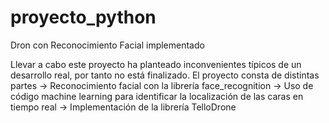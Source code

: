 # proyecto_python
Dron con Reconocimiento Facial implementado

Llevar a cabo este proyecto ha planteado inconvenientes típicos de un desarrollo real, por tanto no está finalizado.
El proyecto consta de distintas partes
-> Reconocimiento facial con la librería face_recognition
-> Uso de código machine learning para identificar la localización de las caras en tiempo real
-> Implementación de la librería TelloDrone 
